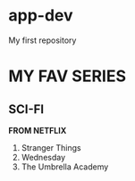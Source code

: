 # app-dev
My first repository
# MY FAV SERIES
## SCI-FI


  **FROM NETFLIX**
1. Stranger Things
2. Wednesday
3. The Umbrella Academy
